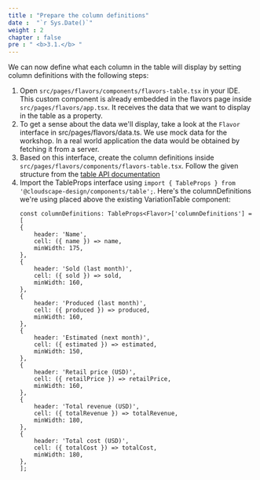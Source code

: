 ```yaml
---
title : "Prepare the column definitions"
date :  "`r Sys.Date()`" 
weight : 2 
chapter : false
pre : " <b>3.1.</b> "
---
```

We can now define what each column in the table will display by setting column definitions with the following steps:

1. Open ``src/pages/flavors/components/flavors-table.tsx`` in your IDE. This custom component is already embedded in the flavors page inside ``src/pages/flavors/app.tsx``. It receives the data that we want to display in the table as a property.
2. To get a sense about the data we'll display, take a look at the ``Flavor`` interface in src/pages/flavors/data.ts. We use mock data for the workshop. In a real world application the data would be obtained by fetching it from a server.
3. Based on this interface, create the column definitions inside ``src/pages/flavors/components/flavors-table.tsx``. Follow the given structure from the [table API documentation](https://cloudscape.design/components/table/?tabId=api) 
4. Import the TableProps interface using ``import { TableProps } from '@cloudscape-design/components/table';``. Here's the columnDefinitions we're using placed above the existing VariationTable component:
    ```
    const columnDefinitions: TableProps<Flavor>['columnDefinitions'] = [
    {
        header: 'Name',
        cell: ({ name }) => name,
        minWidth: 175,
    },
    {
        header: 'Sold (last month)',
        cell: ({ sold }) => sold,
        minWidth: 160,
    },
    {
        header: 'Produced (last month)',
        cell: ({ produced }) => produced,
        minWidth: 160,
    },
    {
        header: 'Estimated (next month)',
        cell: ({ estimated }) => estimated,
        minWidth: 150,
    },
    {
        header: 'Retail price (USD)',
        cell: ({ retailPrice }) => retailPrice,
        minWidth: 160,
    },
    {
        header: 'Total revenue (USD)',
        cell: ({ totalRevenue }) => totalRevenue,
        minWidth: 180,
    },
    {
        header: 'Total cost (USD)',
        cell: ({ totalCost }) => totalCost,
        minWidth: 180,
    },
    ];

    ```
    